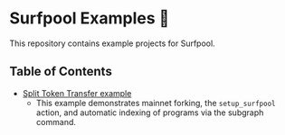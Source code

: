 # Surfpool Examples 🌊

This repository contains example projects for Surfpool.


## Table of Contents
- [Split Token Transfer example](#split-token-transfer)
  - This example demonstrates mainnet forking, the `setup_surfpool` action, and automatic indexing of programs via the subgraph command.
